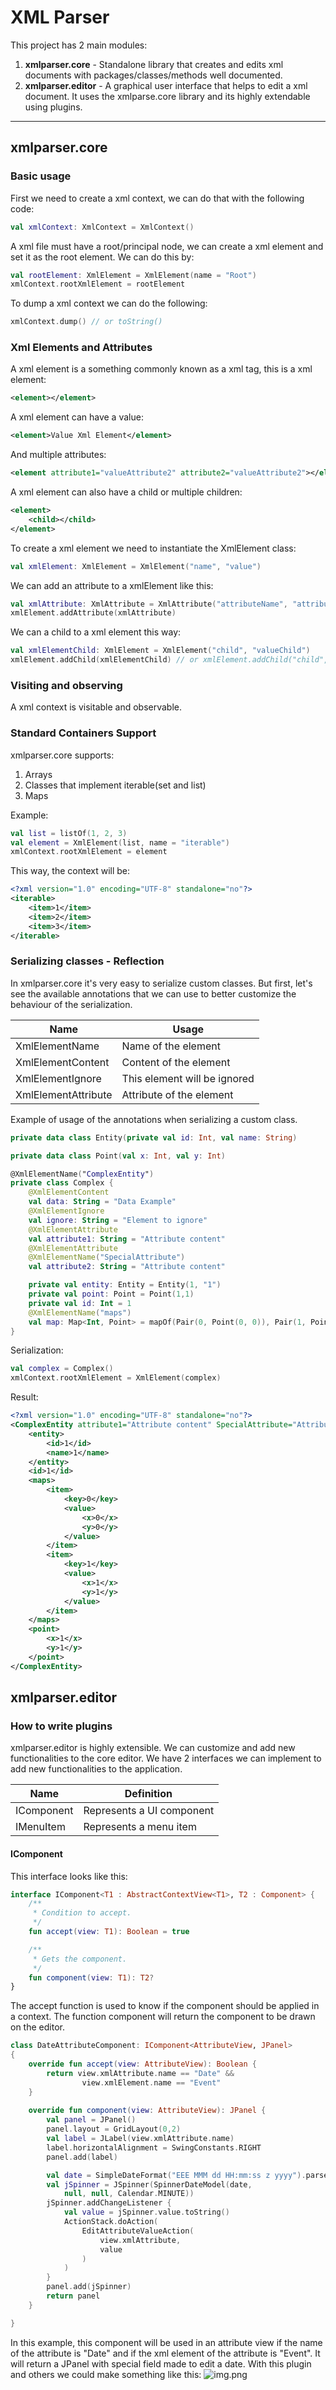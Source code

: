 # XML Parser

This project has 2 main modules:
1. **xmlparser.core** - Standalone library that creates and edits xml documents with packages/classes/methods well documented.
2. **xmlparser.editor** - A graphical user interface that helps to edit a xml document. It uses the xmlparse.core library and its highly extendable using plugins.  

***

## xmlparser.core
### Basic usage
First we need to create a xml context, we can do that with the following code:
```kotlin
val xmlContext: XmlContext = XmlContext()
```
A xml file must have a root/principal node, we can create a xml element and set it as the root element.
We can do this by:
```kotlin
val rootElement: XmlElement = XmlElement(name = "Root")
xmlContext.rootXmlElement = rootElement
```
To dump a xml context we can do the following:
```kotlin
xmlContext.dump() // or toString()
```
### Xml Elements and Attributes
A xml element is a something commonly known as a xml tag, this is a xml element:
````xml
<element></element>
````
A xml element can have a value:
````xml
<element>Value Xml Element</element>
````
And multiple attributes:
````xml
<element attribute1="valueAttribute2" attribute2="valueAttribute2"></element>
````
A xml element can also have a child or multiple children:
````xml
<element>
    <child></child>
</element>
````
To create a xml element we need to instantiate the XmlElement class:
```kotlin
val xmlElement: XmlElement = XmlElement("name", "value")
```
We can add an attribute to a xmlElement like this:
```kotlin
val xmlAttribute: XmlAttribute = XmlAttribute("attributeName", "attributeValue")
xmlElement.addAttribute(xmlAttribute)
```
We can a child to a xml element this way:
```kotlin
val xmlElementChild: XmlElement = XmlElement("child", "valueChild")
xmlElement.addChild(xmlElementChild) // or xmlElement.addChild("child", "valueChild")
```
### Visiting and observing
A xml context is visitable and observable.

### Standard Containers Support
xmlparser.core supports:
1. Arrays
2. Classes that implement iterable(set and list)
3. Maps

Example:
```kotlin
val list = listOf(1, 2, 3)
val element = XmlElement(list, name = "iterable")
xmlContext.rootXmlElement = element
```
This way, the context will be:
```xml
<?xml version="1.0" encoding="UTF-8" standalone="no"?>
<iterable>
    <item>1</item>
    <item>2</item>
    <item>3</item>
</iterable>
```
### Serializing classes - Reflection
In xmlparser.core it's very easy to serialize custom classes.
But first, let's see the available annotations that we can use to better customize the behaviour of the serialization.

| Name                | Usage                        |
|---------------------|------------------------------|
| XmlElementName      | Name of the element          |
| XmlElementContent   | Content of the element       |
| XmlElementIgnore    | This element will be ignored |
| XmlElementAttribute | Attribute of the element     |

Example of usage of the annotations when serializing a custom class.
```kotlin
private data class Entity(private val id: Int, val name: String)

private data class Point(val x: Int, val y: Int)

@XmlElementName("ComplexEntity")
private class Complex {
    @XmlElementContent
    val data: String = "Data Example"
    @XmlElementIgnore
    val ignore: String = "Element to ignore"
    @XmlElementAttribute
    val attribute1: String = "Attribute content"
    @XmlElementAttribute
    @XmlElementName("SpecialAttribute")
    val attribute2: String = "Attribute content"

    private val entity: Entity = Entity(1, "1")
    private val point: Point = Point(1,1)
    private val id: Int = 1
    @XmlElementName("maps")
    val map: Map<Int, Point> = mapOf(Pair(0, Point(0, 0)), Pair(1, Point(1, 1)))
}
```
Serialization:
```kotlin
val complex = Complex()
xmlContext.rootXmlElement = XmlElement(complex)
```
Result:
```xml
<?xml version="1.0" encoding="UTF-8" standalone="no"?>
<ComplexEntity attribute1="Attribute content" SpecialAttribute="Attribute content">Data Example
    <entity>
        <id>1</id>
        <name>1</name>
    </entity>
    <id>1</id>
    <maps>
        <item>
            <key>0</key>
            <value>
                <x>0</x>
                <y>0</y>
            </value>
        </item>
        <item>
            <key>1</key>
            <value>
                <x>1</x>
                <y>1</y>
            </value>
        </item>
    </maps>
    <point>
        <x>1</x>
        <y>1</y>
    </point>
</ComplexEntity>
```
## xmlparser.editor
### How to write plugins
xmlparser.editor is highly extensible. 
We can customize and add new functionalities to the core editor.
We have 2 interfaces we can implement to add new functionalities to the application.

| Name       | Definition                |
|------------|---------------------------|
| IComponent | Represents a UI component |
| IMenuItem  | Represents a menu item    |

#### IComponent
This interface looks like this:
```kotlin
interface IComponent<T1 : AbstractContextView<T1>, T2 : Component> {
    /**
     * Condition to accept.
     */
    fun accept(view: T1): Boolean = true

    /**
     * Gets the component.
     */
    fun component(view: T1): T2?
}
```
The accept function is used to know if the component should be applied in a context.
The function component will return the component to be drawn on the editor.
```kotlin
class DateAttributeComponent: IComponent<AttributeView, JPanel>
{
    override fun accept(view: AttributeView): Boolean {
        return view.xmlAttribute.name == "Date" &&
                view.xmlElement.name == "Event"
    }
    
    override fun component(view: AttributeView): JPanel {
        val panel = JPanel()
        panel.layout = GridLayout(0,2)
        val label = JLabel(view.xmlAttribute.name)
        label.horizontalAlignment = SwingConstants.RIGHT
        panel.add(label)

        val date = SimpleDateFormat("EEE MMM dd HH:mm:ss z yyyy").parse(view.xmlAttribute.value)
        val jSpinner = JSpinner(SpinnerDateModel(date,
            null, null, Calendar.MINUTE))
        jSpinner.addChangeListener {
            val value = jSpinner.value.toString()
            ActionStack.doAction(
                EditAttributeValueAction(
                    view.xmlAttribute,
                    value
                )
            )
        }
        panel.add(jSpinner)
        return panel
    }

}
```
In this example, this component will be used in an attribute view if the name of the attribute is "Date" and if the xml element of the attribute is "Event".
It will return a JPanel with special field made to edit a date.
With this plugin and others we could make something like this:
![img.png](ReadMeRes/calendar_event.png)


